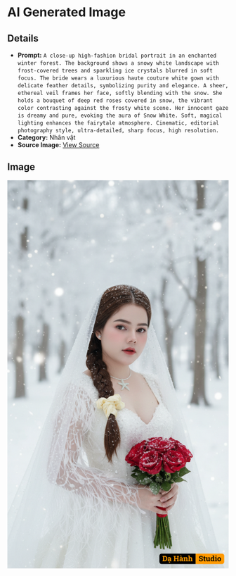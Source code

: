 # AI Generated Image

## Details
- **Prompt:** `A close-up high-fashion bridal portrait in an enchanted winter forest. The background shows a snowy white landscape with frost-covered trees and sparkling ice crystals blurred in soft focus. The bride wears a luxurious haute couture white gown with delicate feather details, symbolizing purity and elegance. A sheer, ethereal veil frames her face, softly blending with the snow. She holds a bouquet of deep red roses covered in snow, the vibrant color contrasting against the frosty white scene. Her innocent gaze is dreamy and pure, evoking the aura of Snow White. Soft, magical lighting enhances the fairytale atmosphere. Cinematic, editorial photography style, ultra-detailed, sharp focus, high resolution. `
- **Category:** Nhân vật
- **Source Image:** [View Source](https://raw.githubusercontent.com/lenzcomvth/ImageLibrary/main/Female.png)

## Image
![AI Generated Image](./image-2025-10-03T08-41-45-953Z.png)
